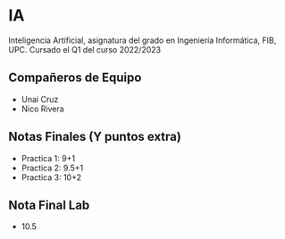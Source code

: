 # IA
Inteligencia Artificial, asignatura del grado en Ingeniería Informática, FIB, UPC. Cursado el Q1 del curso 2022/2023

## Compañeros de Equipo
- Unai Cruz
- Nico Rivera

## Notas Finales (Y puntos extra)
- Practica 1: 9+1
- Practica 2: 9.5+1
- Practica 3: 10+2

## Nota Final Lab
- 10.5
